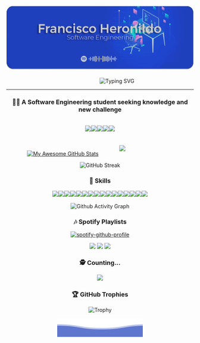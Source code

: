 ![header](https://github.com/FranciscoHeronildo/FranciscoHeronildo/blob/main/assets/Header.png?raw=true)
---
<div align="center">
<!-- 
<h2><img src="https://raw.githubusercontent.com/iampavangandhi/iampavangandhi/master/gifs/Hi.gif" height="35px" width="35px">Hi, I'm Francisco Heronildo</h2> -->

 <div align="center">&emsp;&emsp;&emsp;&emsp;&ensp;&ensp;&ensp;&ensp;&ensp;<img src="https://readme-typing-svg.demolab.com?font=Roboto&weight=700&size=25&pause=1000&color=F7F7F7&background=FFFFFF00&width=435&lines=Hi%2C+I'm+Francisco+Heronildo" alt="Typing SVG" /><div>

  <hr/> 
  
  <h3>👨‍💻 A Software Engineering student seeking knowledge and new challenge</h3>

<br/>

<!-- Linkedin --><a href="https://www.linkedin.com/in/francisco-heronildo-280ab613a/"><img src="https://img.shields.io/badge/linkedin-%230077B5.svg?&style=for-the-badge&logo=linkedin&logoColor=white"></a><!-- Stack Overflow --><a href="https://stackoverflow.com/users/11334218/francisco-heronildo"><img src="https://img.shields.io/badge/stack%20overflow-FE7A16?logo=stack-overflow&logoColor=white&style=for-the-badge"></a><!-- Reddit --><a href="https://www.reddit.com/user/Heron500"><img src="https://img.shields.io/badge/reddit-%23FF4500.svg?&style=for-the-badge&logo=reddit&logoColor=white"></a><!-- GitLab --><a href="https://gitlab.com/FranciscoHeronildo"><img src="https://img.shields.io/badge/gitlab-%23330f63.svg?&style=for-the-badge&logo=gitlab&logoColor=white"></a><!-- Outlook --><a href="mailto:heronildo.2010@hotmail.com?subject=[GitHub]%20Hello,%20Francisco%20Heronildo"><img src="https://img.shields.io/badge/Microsoft%20Outlook-0078D4?logo=microsoft-outlook&logoColor=white&style=for-the-badge"></a>

<!--
**FranciscoHeronildo/FranciscoHeronildo** is a ✨ _special_ ✨ repository because its `README.md` (this file) appears on your GitHub profile.

Here are some ideas to get you started:

- 🔭 I’m currently working on ...
- 🌱 I’m currently learning ...
- 👯 I’m looking to collaborate on ...
- 🤔 I’m looking for help with ...
- 💬 Ask me about ...
- 📫 How to reach me: ...
- 😄 Pronouns: ...
- ⚡ Fun fact: ...
-->

<br/>
<br/>
<br/>

<!-- <img align='right' src='https://64.media.tumblr.com/b60841061254ea725fb118442714afc4/fde191be2459280a-fd/s540x810/09f598878385be956aed5f61a3e4f15bd06c455e.gifv' width="400" height="250"> -->

<img align='right' src='https://i.giphy.com/media/d31wIu3HgY048MKs/giphy.webp' width='200'>
 
<!-- [![StackOverflow](https://github-readme-stackoverflow.vercel.app/?userID=11334218)](https://stackoverflow.com/users/11334218/francisco-heronildo) -->

[![My Awesome GitHub Stats](https://awesome-github-stats.azurewebsites.net/user-stats/FranciscoHeronildo?cardType=github&theme=graywhite)](https://git.io/awesome-stats-card)
<!-- ![Github Stats](https://awesome-github-stats.azurewebsites.net/user-stats/FranciscoHeronildo?cardType=github&theme=github-dark) -->
<!-- ![My Awesome Stats](https://github-readme-stats.vercel.app/api?username=FranciscoHeronildo&show_icons=true&theme=blue-green) -->
![GitHub Streak](https://github-readme-streak-stats.herokuapp.com?user=FranciscoHeronildo&theme=dark&date_format=j%20M%5B%20Y%5D)

<h3>🚀 Skills</h3>

<img src="https://img.shields.io/badge/c%20-%2300599C.svg?&style=for-the-badge&logo=c&logoColor=white"/><img src="https://img.shields.io/badge/java-%23ED8B00.svg?&style=for-the-badge&logo=java&logoColor=white"/><img src="https://img.shields.io/badge/python%20-%2314354C.svg?&style=for-the-badge&logo=python&logoColor=white"/><img src="https://img.shields.io/badge/html5%20-%23E34F26.svg?&style=for-the-badge&logo=html5&logoColor=white"/><img src="https://img.shields.io/badge/css3%20-%231572B6.svg?&style=for-the-badge&logo=css3&logoColor=white"/><img src="https://img.shields.io/badge/javascript-%23F7DF1E.svg?&style=for-the-badge&logo=javascript&logoColor=black"/><img src="https://img.shields.io/badge/markdown-%23000000.svg?&style=for-the-badge&logo=markdown&logoColor=white"/><img src="https://img.shields.io/badge/express.js%20-%23404d59.svg?&style=for-the-badge"/><img src="https://img.shields.io/badge/node.js%20-%2343853D.svg?&style=for-the-badge&logo=node.js&logoColor=white"/><img src="https://img.shields.io/badge/django%20-%23092E20.svg?&style=for-the-badge&logo=django&logoColor=white"/><img src="https://img.shields.io/badge/react%20-%2320232a.svg?&style=for-the-badge&logo=react&logoColor=%2361DAFB"/><img src="https://img.shields.io/badge/react_native%20-%2320232a.svg?&style=for-the-badge&logo=react&logoColor=%2361DAFB"/><img src="https://img.shields.io/badge/expo-1C1E24?style=for-the-badge&logo=expo&logoColor=#D04A37"/><img src="https://img.shields.io/badge/postgres-%23316192.svg?&style=for-the-badge&logo=postgresql&logoColor=white"/><img src="https://img.shields.io/badge/Microsoft%20Office-D83B01?logo=microsoft-office&logoColor=white&style=for-the-badge"/><img src="https://img.shields.io/badge/Brave-FB542B?style=for-the-badge&logo=Brave&logoColor=white"/>

<!--
<h4>🧙 Extras</h4>

<a href="https://open.spotify.com/user/m64yqwippu73qdg9l9e76jv4l?si=-Rt8V9xDRvSQ5hiPD7IFVA"><img src="https://img.shields.io/badge/spotify-%231ED760.svg?&style=for-the-badge&logo=spotify&logoColor=white"></a><a href="https://steamcommunity.com/id/Heron_500/"><img src="https://img.shields.io/badge/Steam-%23000000.svg?&style=for-the-badge&logo=steam&logoColor=white"></a>
-->
 
![Github Activity Graph](https://github-readme-activity-graph.cyclic.app/graph?username=FranciscoHeronildo&bg_color=fffff0&color=708090&line=24292e&point=24292e&area=true&hide_border=true)
 
<h3>🎶 Spotify Playlists</h3>

[![spotify-github-profile](https://spotify-github-profile.vercel.app/api/view?uid=m64yqwippu73qdg9l9e76jv4l&cover_image=true&theme=default)](https://open.spotify.com/user/m64yqwippu73qdg9l9e76jv4l)

<img src='https://i.imgur.com/JKSsyI4.gif' width='140'> <img src='https://images-wixmp-ed30a86b8c4ca887773594c2.wixmp.com/f/dee38e10-db68-462d-9df7-46b87d4c7876/ddxh2po-85a87439-ac1f-49d7-a828-6b78d768b403.gif?token=eyJ0eXAiOiJKV1QiLCJhbGciOiJIUzI1NiJ9.eyJzdWIiOiJ1cm46YXBwOiIsImlzcyI6InVybjphcHA6Iiwib2JqIjpbW3sicGF0aCI6IlwvZlwvZGVlMzhlMTAtZGI2OC00NjJkLTlkZjctNDZiODdkNGM3ODc2XC9kZHhoMnBvLTg1YTg3NDM5LWFjMWYtNDlkNy1hODI4LTZiNzhkNzY4YjQwMy5naWYifV1dLCJhdWQiOlsidXJuOnNlcnZpY2U6ZmlsZS5kb3dubG9hZCJdfQ.q8SxOiTaAnvP7y8INkvze972hkUCpmlgzPXYwtjMs2w' width='130'> <img src='https://64.media.tumblr.com/809bcb918f91d0a4c8aa508f10324f69/tumblr_mlpzqxfSkR1rfjowdo1_500.gif' width='90'>



 <h3>🕵 Counting...</h3>
 <p align="center"> 
   <img alingn="center" src="https://profile-counter.glitch.me/FranciscoHeronildo/count.svg" />
 </p>

<h3>🏆 GitHub Trophies</h3>
 
![Trophy](https://github-profile-trophy.vercel.app/?username=FranciscoHeronildo&row=2&column=3&theme=juicyfresh)
 
</div>

![footer](https://github.com/FranciscoHeronildo/FranciscoHeronildo/blob/main/assets/footer.svg?raw=true)
